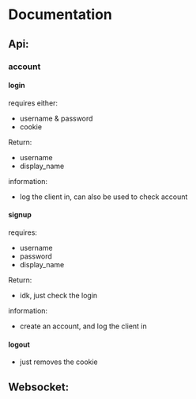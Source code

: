 # Documentation

## Api:

### account

#### login

requires either:
- username & password
- cookie

Return:
- username
- display_name

information:
- log the client in, can also be used to check account


#### signup

requires:
- username
- password
- display_name

Return:
- idk, just check the login

information:
- create an account, and log the client in


#### logout
- just removes the cookie


## Websocket:
